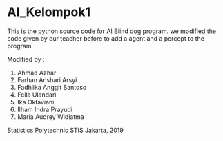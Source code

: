 # AI_Kelompok1
This is the python source code for AI Blind dog program. we modified the code given by our teacher before to add a agent and a percept to the program

Modified by :
1. Ahmad Azhar
2. Farhan Anshari Arsyi
3. Fadhlika Anggit Santoso
4. Fella Ulandari
5. Ika Oktaviani
6. Ilham Indra Prayudi
7. Maria Audrey Widiatma

Statistics Polytechnic STIS
Jakarta, 2019
